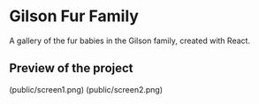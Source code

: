 # Gilson Fur Family
A gallery of the fur babies in the Gilson family, created with React. 

## Preview of the project
(public/screen1.png)
(public/screen2.png)